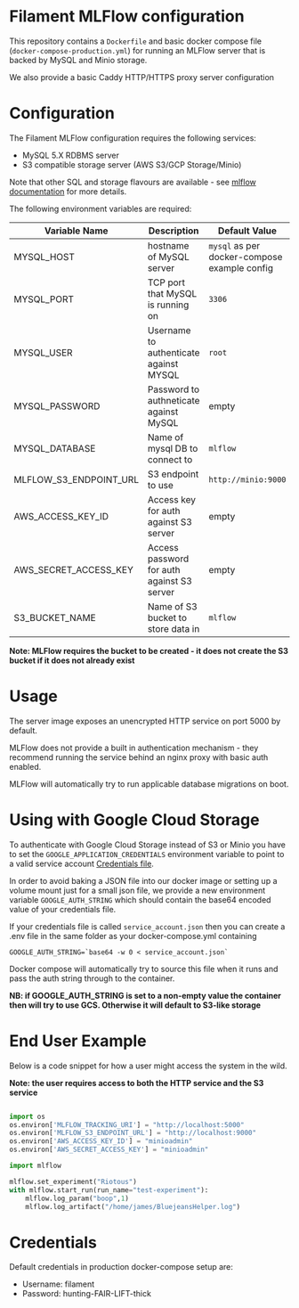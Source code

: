 # Filament MLFlow configuration

This repository contains a `Dockerfile` and basic docker compose file (`docker-compose-production.yml`) for running an MLFlow server that is backed by MySQL and Minio storage.

We also provide a basic Caddy HTTP/HTTPS proxy server configuration


# Configuration

The Filament MLFlow configuration requires the following services:

 * MySQL 5.X RDBMS server
 * S3 compatible storage server (AWS S3/GCP Storage/Minio)

Note that other SQL and storage flavours are available - see [mlflow documentation](https://mlflow.org/docs/latest/tracking.html) for more details.


The following environment variables are required:

| Variable Name| Description| Default Value|
| -------------|------------|---------------|
| MYSQL_HOST| hostname of MySQL server| `mysql` as per docker-compose example config|
| MYSQL_PORT| TCP port that MySQL is running on| `3306`| 
| MYSQL_USER| Username to authenticate against MYSQL | `root`|
| MYSQL_PASSWORD| Password to authneticate against MySQL | empty |
| MYSQL_DATABASE| Name of mysql DB to connect to | `mlflow`|
| MLFLOW_S3_ENDPOINT_URL| S3 endpoint to use| `http://minio:9000`|
| AWS_ACCESS_KEY_ID | Access key for auth against S3 server | empty|
| AWS_SECRET_ACCESS_KEY| Access password for auth against S3 server |empty|
| S3_BUCKET_NAME | Name of S3 bucket to store data in| `mlflow`|

**Note: MLFlow requires the bucket to be created - it does not create the S3 bucket if it does not already exist**

# Usage

The server image exposes an unencrypted HTTP service on port 5000 by default.

MLFlow does not provide a built in authentication mechanism - they recommend running the service behind an nginx proxy with basic auth enabled.

MLFlow will automatically try to run applicable database migrations on boot.

# Using with Google Cloud Storage

To authenticate with Google Cloud Storage instead of S3 or Minio you have to set the `GOOGLE_APPLICATION_CREDENTIALS` environment variable to point to a 
valid service account  [Credentials file](https://cloud.google.com/docs/authentication/production).

In order to avoid baking a JSON file into our docker image or setting up a volume mount just for a small json file, we provide a new environment variable `GOOGLE_AUTH_STRING` which should contain the base64 encoded value of your credentials file.

If your credentials file is called `service_account.json` then you can create a .env file in the same folder as your docker-compose.yml containing
```
GOOGLE_AUTH_STRING=`base64 -w 0 < service_account.json`
```
Docker compose will automatically try to source this file when it runs and pass the auth string through to the container.

**NB: if GOOGLE_AUTH_STRING is set to a non-empty value the container then will try to use GCS. Otherwise it will default to S3-like storage**


# End User Example

Below is a code snippet for how a user might access the system in the wild. 

**Note: the user requires access to both the HTTP service and the S3 service**

```python

import os
os.environ['MLFLOW_TRACKING_URI'] = "http://localhost:5000"
os.environ['MLFLOW_S3_ENDPOINT_URL'] = "http://localhost:9000"
os.environ['AWS_ACCESS_KEY_ID'] = "minioadmin"
os.environ['AWS_SECRET_ACCESS_KEY'] = "minioadmin"

import mlflow

mlflow.set_experiment("Riotous")
with mlflow.start_run(run_name="test-experiment"):
    mlflow.log_param("boop",1)
    mlflow.log_artifact("/home/james/BluejeansHelper.log")
```


# Credentials

Default credentials in production docker-compose setup are:

- Username: filament
- Password: hunting-FAIR-LIFT-thick
